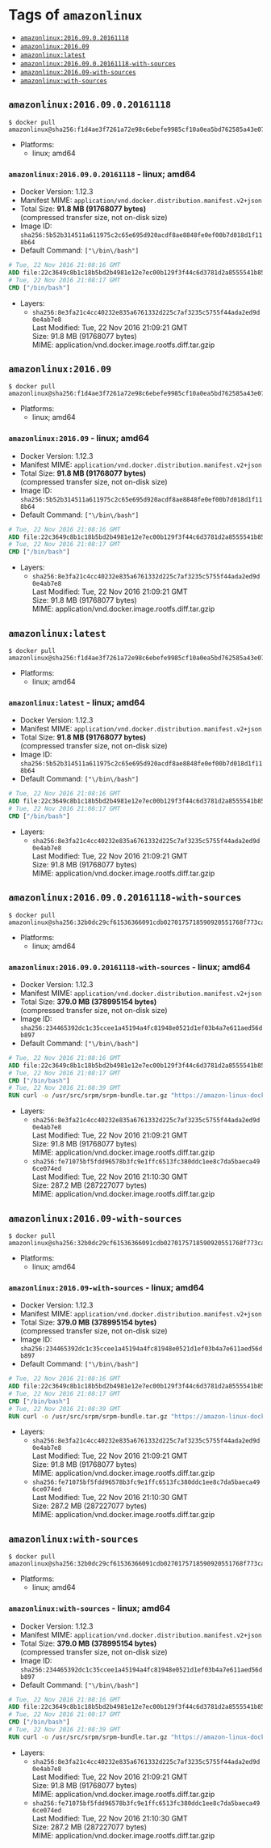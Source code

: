 <!-- THIS FILE IS GENERATED VIA './update-remote.sh' -->

# Tags of `amazonlinux`

-	[`amazonlinux:2016.09.0.20161118`](#amazonlinux201609020161118)
-	[`amazonlinux:2016.09`](#amazonlinux201609)
-	[`amazonlinux:latest`](#amazonlinuxlatest)
-	[`amazonlinux:2016.09.0.20161118-with-sources`](#amazonlinux201609020161118-with-sources)
-	[`amazonlinux:2016.09-with-sources`](#amazonlinux201609-with-sources)
-	[`amazonlinux:with-sources`](#amazonlinuxwith-sources)

## `amazonlinux:2016.09.0.20161118`

```console
$ docker pull amazonlinux@sha256:f1d4ae3f7261a72e98c6ebefe9985cf10a0ea5bd762585a43e0700ed99863807
```

-	Platforms:
	-	linux; amd64

### `amazonlinux:2016.09.0.20161118` - linux; amd64

-	Docker Version: 1.12.3
-	Manifest MIME: `application/vnd.docker.distribution.manifest.v2+json`
-	Total Size: **91.8 MB (91768077 bytes)**  
	(compressed transfer size, not on-disk size)
-	Image ID: `sha256:5b52b314511a611975c2c65e695d920acdf8ae8848fe0ef00b7d018d1f118b64`
-	Default Command: `["\/bin\/bash"]`

```dockerfile
# Tue, 22 Nov 2016 21:08:16 GMT
ADD file:22c3649c8b1c18b5bd2b4981e12e7ec00b129f3f44c6d3781d2a8555541b8510 in / 
# Tue, 22 Nov 2016 21:08:17 GMT
CMD ["/bin/bash"]
```

-	Layers:
	-	`sha256:8e3fa21c4cc40232e835a6761332d225c7af3235c5755f44ada2ed9d0e4ab7e8`  
		Last Modified: Tue, 22 Nov 2016 21:09:21 GMT  
		Size: 91.8 MB (91768077 bytes)  
		MIME: application/vnd.docker.image.rootfs.diff.tar.gzip

## `amazonlinux:2016.09`

```console
$ docker pull amazonlinux@sha256:f1d4ae3f7261a72e98c6ebefe9985cf10a0ea5bd762585a43e0700ed99863807
```

-	Platforms:
	-	linux; amd64

### `amazonlinux:2016.09` - linux; amd64

-	Docker Version: 1.12.3
-	Manifest MIME: `application/vnd.docker.distribution.manifest.v2+json`
-	Total Size: **91.8 MB (91768077 bytes)**  
	(compressed transfer size, not on-disk size)
-	Image ID: `sha256:5b52b314511a611975c2c65e695d920acdf8ae8848fe0ef00b7d018d1f118b64`
-	Default Command: `["\/bin\/bash"]`

```dockerfile
# Tue, 22 Nov 2016 21:08:16 GMT
ADD file:22c3649c8b1c18b5bd2b4981e12e7ec00b129f3f44c6d3781d2a8555541b8510 in / 
# Tue, 22 Nov 2016 21:08:17 GMT
CMD ["/bin/bash"]
```

-	Layers:
	-	`sha256:8e3fa21c4cc40232e835a6761332d225c7af3235c5755f44ada2ed9d0e4ab7e8`  
		Last Modified: Tue, 22 Nov 2016 21:09:21 GMT  
		Size: 91.8 MB (91768077 bytes)  
		MIME: application/vnd.docker.image.rootfs.diff.tar.gzip

## `amazonlinux:latest`

```console
$ docker pull amazonlinux@sha256:f1d4ae3f7261a72e98c6ebefe9985cf10a0ea5bd762585a43e0700ed99863807
```

-	Platforms:
	-	linux; amd64

### `amazonlinux:latest` - linux; amd64

-	Docker Version: 1.12.3
-	Manifest MIME: `application/vnd.docker.distribution.manifest.v2+json`
-	Total Size: **91.8 MB (91768077 bytes)**  
	(compressed transfer size, not on-disk size)
-	Image ID: `sha256:5b52b314511a611975c2c65e695d920acdf8ae8848fe0ef00b7d018d1f118b64`
-	Default Command: `["\/bin\/bash"]`

```dockerfile
# Tue, 22 Nov 2016 21:08:16 GMT
ADD file:22c3649c8b1c18b5bd2b4981e12e7ec00b129f3f44c6d3781d2a8555541b8510 in / 
# Tue, 22 Nov 2016 21:08:17 GMT
CMD ["/bin/bash"]
```

-	Layers:
	-	`sha256:8e3fa21c4cc40232e835a6761332d225c7af3235c5755f44ada2ed9d0e4ab7e8`  
		Last Modified: Tue, 22 Nov 2016 21:09:21 GMT  
		Size: 91.8 MB (91768077 bytes)  
		MIME: application/vnd.docker.image.rootfs.diff.tar.gzip

## `amazonlinux:2016.09.0.20161118-with-sources`

```console
$ docker pull amazonlinux@sha256:32b0dc29cf61536366091cdb0270175718590920551768f773ca5f9a5f10a1cf
```

-	Platforms:
	-	linux; amd64

### `amazonlinux:2016.09.0.20161118-with-sources` - linux; amd64

-	Docker Version: 1.12.3
-	Manifest MIME: `application/vnd.docker.distribution.manifest.v2+json`
-	Total Size: **379.0 MB (378995154 bytes)**  
	(compressed transfer size, not on-disk size)
-	Image ID: `sha256:234465392dc1c35ccee1a45194a4fc81948e0521d1ef03b4a7e611aed56db897`
-	Default Command: `["\/bin\/bash"]`

```dockerfile
# Tue, 22 Nov 2016 21:08:16 GMT
ADD file:22c3649c8b1c18b5bd2b4981e12e7ec00b129f3f44c6d3781d2a8555541b8510 in / 
# Tue, 22 Nov 2016 21:08:17 GMT
CMD ["/bin/bash"]
# Tue, 22 Nov 2016 21:08:39 GMT
RUN curl -o /usr/src/srpm/srpm-bundle.tar.gz "https://amazon-linux-docker-sources.s3-accelerate.amazonaws.com/srpm-bundle.tar.gz?versionId=EBiOgXZ7Z_KyUmflTkdn7j97bNNHVfuQ"  && echo "d02438cec7e187a090b674c3b2e0b25f621356252d56557fcd46de642feca55c /usr/src/srpm/srpm-bundle.tar.gz" | sha256sum -c -
```

-	Layers:
	-	`sha256:8e3fa21c4cc40232e835a6761332d225c7af3235c5755f44ada2ed9d0e4ab7e8`  
		Last Modified: Tue, 22 Nov 2016 21:09:21 GMT  
		Size: 91.8 MB (91768077 bytes)  
		MIME: application/vnd.docker.image.rootfs.diff.tar.gzip
	-	`sha256:fe71075bf5fdd96578b3fc9e1ffc6513fc380ddc1ee8c7da5baeca496ce074ed`  
		Last Modified: Tue, 22 Nov 2016 21:10:30 GMT  
		Size: 287.2 MB (287227077 bytes)  
		MIME: application/vnd.docker.image.rootfs.diff.tar.gzip

## `amazonlinux:2016.09-with-sources`

```console
$ docker pull amazonlinux@sha256:32b0dc29cf61536366091cdb0270175718590920551768f773ca5f9a5f10a1cf
```

-	Platforms:
	-	linux; amd64

### `amazonlinux:2016.09-with-sources` - linux; amd64

-	Docker Version: 1.12.3
-	Manifest MIME: `application/vnd.docker.distribution.manifest.v2+json`
-	Total Size: **379.0 MB (378995154 bytes)**  
	(compressed transfer size, not on-disk size)
-	Image ID: `sha256:234465392dc1c35ccee1a45194a4fc81948e0521d1ef03b4a7e611aed56db897`
-	Default Command: `["\/bin\/bash"]`

```dockerfile
# Tue, 22 Nov 2016 21:08:16 GMT
ADD file:22c3649c8b1c18b5bd2b4981e12e7ec00b129f3f44c6d3781d2a8555541b8510 in / 
# Tue, 22 Nov 2016 21:08:17 GMT
CMD ["/bin/bash"]
# Tue, 22 Nov 2016 21:08:39 GMT
RUN curl -o /usr/src/srpm/srpm-bundle.tar.gz "https://amazon-linux-docker-sources.s3-accelerate.amazonaws.com/srpm-bundle.tar.gz?versionId=EBiOgXZ7Z_KyUmflTkdn7j97bNNHVfuQ"  && echo "d02438cec7e187a090b674c3b2e0b25f621356252d56557fcd46de642feca55c /usr/src/srpm/srpm-bundle.tar.gz" | sha256sum -c -
```

-	Layers:
	-	`sha256:8e3fa21c4cc40232e835a6761332d225c7af3235c5755f44ada2ed9d0e4ab7e8`  
		Last Modified: Tue, 22 Nov 2016 21:09:21 GMT  
		Size: 91.8 MB (91768077 bytes)  
		MIME: application/vnd.docker.image.rootfs.diff.tar.gzip
	-	`sha256:fe71075bf5fdd96578b3fc9e1ffc6513fc380ddc1ee8c7da5baeca496ce074ed`  
		Last Modified: Tue, 22 Nov 2016 21:10:30 GMT  
		Size: 287.2 MB (287227077 bytes)  
		MIME: application/vnd.docker.image.rootfs.diff.tar.gzip

## `amazonlinux:with-sources`

```console
$ docker pull amazonlinux@sha256:32b0dc29cf61536366091cdb0270175718590920551768f773ca5f9a5f10a1cf
```

-	Platforms:
	-	linux; amd64

### `amazonlinux:with-sources` - linux; amd64

-	Docker Version: 1.12.3
-	Manifest MIME: `application/vnd.docker.distribution.manifest.v2+json`
-	Total Size: **379.0 MB (378995154 bytes)**  
	(compressed transfer size, not on-disk size)
-	Image ID: `sha256:234465392dc1c35ccee1a45194a4fc81948e0521d1ef03b4a7e611aed56db897`
-	Default Command: `["\/bin\/bash"]`

```dockerfile
# Tue, 22 Nov 2016 21:08:16 GMT
ADD file:22c3649c8b1c18b5bd2b4981e12e7ec00b129f3f44c6d3781d2a8555541b8510 in / 
# Tue, 22 Nov 2016 21:08:17 GMT
CMD ["/bin/bash"]
# Tue, 22 Nov 2016 21:08:39 GMT
RUN curl -o /usr/src/srpm/srpm-bundle.tar.gz "https://amazon-linux-docker-sources.s3-accelerate.amazonaws.com/srpm-bundle.tar.gz?versionId=EBiOgXZ7Z_KyUmflTkdn7j97bNNHVfuQ"  && echo "d02438cec7e187a090b674c3b2e0b25f621356252d56557fcd46de642feca55c /usr/src/srpm/srpm-bundle.tar.gz" | sha256sum -c -
```

-	Layers:
	-	`sha256:8e3fa21c4cc40232e835a6761332d225c7af3235c5755f44ada2ed9d0e4ab7e8`  
		Last Modified: Tue, 22 Nov 2016 21:09:21 GMT  
		Size: 91.8 MB (91768077 bytes)  
		MIME: application/vnd.docker.image.rootfs.diff.tar.gzip
	-	`sha256:fe71075bf5fdd96578b3fc9e1ffc6513fc380ddc1ee8c7da5baeca496ce074ed`  
		Last Modified: Tue, 22 Nov 2016 21:10:30 GMT  
		Size: 287.2 MB (287227077 bytes)  
		MIME: application/vnd.docker.image.rootfs.diff.tar.gzip
